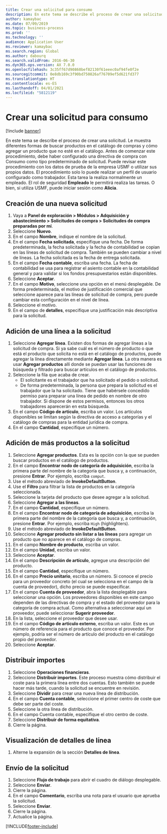 ```yaml
---
title: Crear una solicitud para consumo
description: En este tema se describe el proceso de crear una solicitud.
author: kamaybac
ms.date: 07/09/2019
ms.topic: business-process
ms.prod: ''
ms.technology: ''
audience: Application User
ms.reviewer: kamaybac
ms.search.region: Global
ms.author: dabourq
ms.search.validFrom: 2016-06-30
ms.dyn365.ops.version: AX 7.0.0
ms.openlocfilehash: 3c35ff67d90860bef82130f61eeec0af94fe0f2e
ms.sourcegitcommit: 0e8db169c3f90bd750826af76709ef5d621fd377
ms.translationtype: HT
ms.contentlocale: es-ES
ms.lasthandoff: 04/01/2021
ms.locfileid: "5812119"
---
```

# <a name="create-a-requisition-for-consumption"></a>Crear una solicitud para consumo

[!include [banner](../../includes/banner.md)]

En este tema se describe el proceso de crear una solicitud. Le muestra diferentes formas de buscar productos en el catálogo de compras y cómo agregar un producto que no esté en el catálogo. Antes de comenzar este procedimiento, debe haber configurado una directiva de compra con Consumo como tipo predeterminado de solicitud. Puede revisar este procedimiento con los datos de prueba de la empresa USMF o utilizar sus propios datos. El procedimiento solo lo puede realizar un perfil de usuario configurado como trabajador. Esta tarea la realiza normalmente un empleado. El rol de seguridad **Empleado** le permitirá realiza las tareas. O bien, si utiliza USMF, puede iniciar sesión como **Alicia**.


## <a name="create-a-new-requisition"></a>Creación de una nueva solicitud
1. Vaya a **Panel de exploración > Módulos > Adquisición y abastecimiento > Solicitudes de compra > Solicitudes de compra preparadas por mí**.
2. Seleccione **Nuevo**.
3. En el campo **Nombre**, indique el nombre de la solicitud.
4. En el campo **Fecha solicitada**, especifique una fecha. De forma predeterminada, la fecha solicitada y la fecha de contabilidad se copian en las líneas de solicitud de compra. También se pueden cambiar a nivel de líneas. La fecha solicitada es la fecha de entrega solicitada.  
5. En el campo **Fecha contable**, escriba una fecha. La fecha de contabilidad se usa para registrar el asiento contable en la contabilidad general y para validar si los fondos presupuestarios están disponibles.  
6. Seleccione **Aceptar**.
7. En el campo **Motivo**, seleccione una opción en el menú desplegable. De forma predeterminada, el motivo de justificación comercial que seleccione aparece para las líneas de solicitud de compra, pero puede cambiar esta configuración en el nivel de línea.  
8. Seleccione el motivo.
9. En el campo de **detalles**, especifique una justificación más descriptiva para la solicitud.

## <a name="add-a-line-to-the-requisition"></a>Adición de una línea a la solicitud
1. Seleccione **Agregar línea**. Existen dos formas de agregar líneas a la solicitud de compra. Si ya sabe cuál es el número de producto o que está el producto que solicita no está en el catálogo de productos, puede agregar la línea directamente mediante **Agregar línea**. La otra manera es usar **Agregar productos** allí donde se puedan usar las funciones de búsqueda y filtrado para buscar artículos en el catálogo de productos.    
2. Seleccione la fila que acaba de crear.
    - El solicitante es el trabajador que ha solicitado el pedido o solicitud.   
    - De forma predeterminada, la persona que prepara la solicitud es el trabajador que la ha solicitado. Tiene que habérsele concedido permiso para preparar una línea de pedido en nombre de otro trabajador. Si dispone de estos permisos, entonces los otros trabajadores aparecerán en esta búsqueda.  
3. En el campo **Código de artículo**, escriba un valor. Los artículos disponibles se limitan según la directiva de acceso a categorías y el catálogo de compras para la entidad jurídica de compra.   
4. En el campo **Cantidad**, especifique un número.

## <a name="add-more-products-to-the-requisition"></a>Adición de más productos a la solicitud
1. Seleccione **Agregar productos**. Esta es la opción con la que se pueden buscar productos en el catálogo de productos.    
2. En el campo **Encontrar nodo de categoría de adquisición**, escriba la primera parte del nombre de la categoría que busca y, a continuación, presione **Entrar**. Por ejemplo, escriba `comput`.  
3. Use el método abreviado de **InvokeDefaultButton**.
4. Use el **Filtro** para filtrar la lista de productos en la categoría seleccionada.
5. Seleccione la tarjeta del producto que desee agregar a la solicitud.
6. Seleccione **Agregar a las líneas**.
7. En el campo **Cantidad**, especifique un número.
8. En el campo **Encontrar nodo de categoría de adquisición**, escriba la primera parte del nombre de la categoría que busca y, a continuación, presione **Entrar**. Por ejemplo, escriba `High` (highlighters).  
9. Use el método abreviado de **InvokeDefaultButton**.
10. Seleccione **Agregar producto sin listar a las líneas** para agregar un producto que no aparece en el catálogo de compras.
11. En el campo **Nombre de producto**, escriba un valor.
12. En el campo **Unidad**, escriba un valor.
13. Seleccione **Aceptar**.
14. En el campo **Descripción de artículo**, agregue una descripción del producto.
15. En el campo **Cantidad**, especifique un número.
16. En el campo **Precio unitario**, escriba un número. Si conoce el precio para un proveedor concreto (el cual se selecciona en el campo de la cuenta de proveedor), dicho precio se puede especificar.   
17. En el campo **Cuenta de proveedor**, abra la lista desplegable para seleccionar una opción. Los proveedores disponibles en este campo dependen de las directivas de compra y el estado del proveedor para la categoría de compra actual. Como alternativa a seleccionar aquí un proveedor, puede seleccionar **Sugerir proveedor**.    
18. En la lista, seleccione el proveedor que desee usar.
19. En el campo **Código de artículo externo**, escriba un valor. Este es un número de referencia para el producto que conoce el proveedor. Por ejemplo, podría ser el número de artículo del producto en el catálogo propio del proveedor.  
20. Seleccione **Aceptar**.

## <a name="distribute-amounts"></a>Distribuir importes
1. Seleccione **Operaciones financieras**.
2. Seleccione **Distribuir importes**. Este proceso muestra cómo distribuir el coste para la primera línea entre dos cuentas. Esto también se puede hacer más tarde, cuando la solicitud se encuentre en revisión.  
3. Seleccione **Dividir** para crear una nueva línea de distribución.
4. En el campo **Cuenta contable**, seleccione el primer centro de coste que debe ser parte del coste.
5. Seleccione la otra línea de distribución.
6. En el campo Cuenta contable, especifique el otro centro de coste.
7. Seleccione **Distribuir de forma equitativa**.
8. Cierre la página.

## <a name="view-line-details"></a>Visualización de detalles de línea
1. Alterne la expansión de la sección **Detalles de línea**.

## <a name="submit-the-requisition"></a>Envío de la solicitud
1. Seleccione **Flujo de trabajo** para abrir el cuadro de diálogo desplegable.
2. Seleccione **Enviar**.
3. Cierre la página.
4. En el campo **Comentario**, escriba una nota para el usuario que aprueba la solicitud.
5. Seleccione **Enviar**.
6. Cierre la página.
7. Actualice la página.



[!INCLUDE[footer-include](../../../includes/footer-banner.md)]